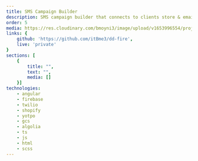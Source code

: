 ```yaml
---
title: SMS Campaign Builder
description: SMS campaign builder that connects to clients store & email user data in order to query segments based on an array of actions.
order: 5
media: https://res.cloudinary.com/bmoyni3/image/upload/v1653996554/projects/sms-campaign-builder-icon_vebmap.png
links: {
    github: 'https://github.com/itBme3/dd-fire',
    live: 'private'
}
sections: [
    { 
        title: "",
        text: "",
        media: []
    }]
technologies: 
    - angular
    - firebase
    - twilio
    - shopify
    - yotpo
    - gcs
    - algolia
    - ts
    - js
    - html
    - scss
---
```



